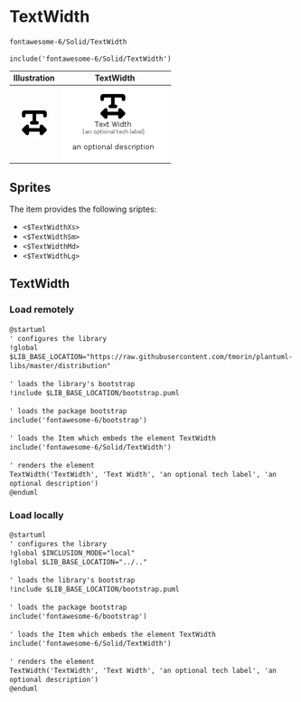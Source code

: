 # TextWidth


```text
fontawesome-6/Solid/TextWidth
```

```text
include('fontawesome-6/Solid/TextWidth')
```



| Illustration | TextWidth |
| :---: | :---: |
| ![illustration for Illustration](../../fontawesome-6/Solid/TextWidth.png) | ![illustration for TextWidth](../../fontawesome-6/Solid/TextWidth.Local.png) |



## Sprites
The item provides the following sriptes:

- `<$TextWidthXs>`
- `<$TextWidthSm>`
- `<$TextWidthMd>`
- `<$TextWidthLg>`





## TextWidth

### Load remotely
```plantuml
@startuml
' configures the library
!global $LIB_BASE_LOCATION="https://raw.githubusercontent.com/tmorin/plantuml-libs/master/distribution"

' loads the library's bootstrap
!include $LIB_BASE_LOCATION/bootstrap.puml

' loads the package bootstrap
include('fontawesome-6/bootstrap')

' loads the Item which embeds the element TextWidth
include('fontawesome-6/Solid/TextWidth')

' renders the element
TextWidth('TextWidth', 'Text Width', 'an optional tech label', 'an optional description')
@enduml
```

### Load locally
```plantuml
@startuml
' configures the library
!global $INCLUSION_MODE="local"
!global $LIB_BASE_LOCATION="../.."

' loads the library's bootstrap
!include $LIB_BASE_LOCATION/bootstrap.puml

' loads the package bootstrap
include('fontawesome-6/bootstrap')

' loads the Item which embeds the element TextWidth
include('fontawesome-6/Solid/TextWidth')

' renders the element
TextWidth('TextWidth', 'Text Width', 'an optional tech label', 'an optional description')
@enduml
```

